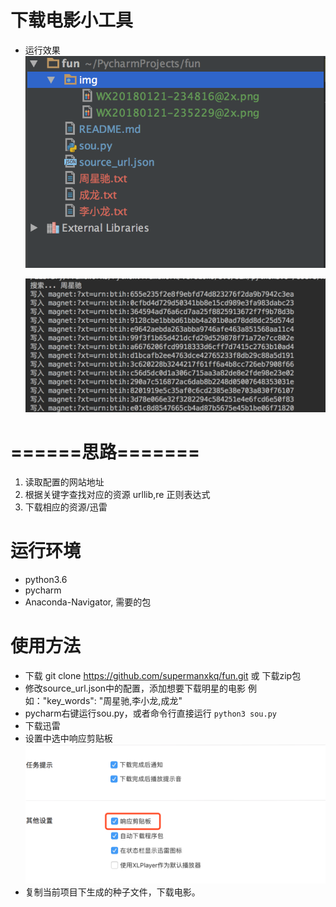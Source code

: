 # 下载电影小工具

* 运行效果
    ![运行效果](https://github.com/supermanxkq/fun/blob/master/img/WX20180122-000056@2x.png?raw=true)

    ![运行效果](https://github.com/supermanxkq/fun/blob/master/img/WX20180121-235229@2x.png?raw=true)
# ======思路=======
1. 读取配置的网站地址
2. 根据关键字查找对应的资源  urllib,re 正则表达式
3. 下载相应的资源/迅雷

# 运行环境
   * python3.6
   * pycharm
   * Anaconda-Navigator, 需要的包

# 使用方法

* 下载 git clone https://github.com/supermanxkq/fun.git 或 下载zip包
* 修改source_url.json中的配置，添加想要下载明星的电影    例如："key_words": "周星驰,李小龙,成龙"
* pycharm右键运行sou.py，或者命令行直接运行 ```python3 sou.py```
* 下载迅雷
* 设置中选中响应剪贴板
   ![选中响应剪贴板](https://github.com/supermanxkq/fun/blob/master/img/WX20180121-234816@2x.png?raw=true)
* 复制当前项目下生成的种子文件，下载电影。